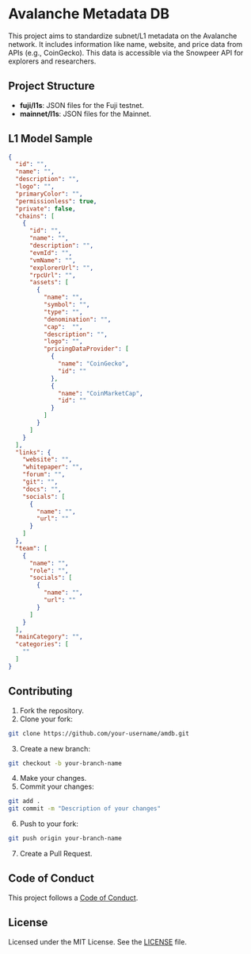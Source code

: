 # Avalanche Metadata DB

This project aims to standardize subnet/L1 metadata on the Avalanche network. It includes information like name, website, and price data from APIs (e.g., CoinGecko). This data is accessible via the Snowpeer API for explorers and researchers.

## Project Structure

- **fuji/l1s**: JSON files for the Fuji testnet.
- **mainnet/l1s**: JSON files for the Mainnet.

## L1 Model Sample

```json
{
  "id": "",
  "name": "",
  "description": "",
  "logo": "",
  "primaryColor": "",
  "permissionless": true,
  "private": false,
  "chains": [
    {
      "id": "",
      "name": "",
      "description": "",
      "evmId": "",
      "vmName": "",
      "explorerUrl": "",
      "rpcUrl": "",
      "assets": [
        {
          "name": "",
          "symbol": "",
          "type": "",
          "denomination": "",
          "cap":  "",
          "description": "",
          "logo": "",
          "pricingDataProvider": [
            {
              "name": "CoinGecko",
              "id": ""
            },
            {
              "name": "CoinMarketCap",
              "id": ""
            }
          ]
        }
      ]
    }
  ],
  "links": {
    "website": "",
    "whitepaper": "",
    "forum": "",
    "git": "",
    "docs": "",
    "socials": [
      {
        "name": "",
        "url": ""
      }
    ]
  },
  "team": [
    {
      "name": "",
      "role": "",
      "socials": [
        {
          "name": "",
          "url": ""
        }
      ]
    }
  ],
  "mainCategory": "",
  "categories": [
    ""
  ]
}
```

## Contributing

1. Fork the repository.
2. Clone your fork:
  ```sh
  git clone https://github.com/your-username/amdb.git
  ```
3. Create a new branch:
  ```sh
  git checkout -b your-branch-name
  ```
4. Make your changes.
5. Commit your changes:
  ```sh
  git add .
  git commit -m "Description of your changes"
  ```
6. Push to your fork:
  ```sh
  git push origin your-branch-name
  ```
7. Create a Pull Request.

## Code of Conduct

This project follows a [Code of Conduct](CODE_OF_CONDUCT.md).

## License

Licensed under the MIT License. See the [LICENSE](LICENSE) file.
